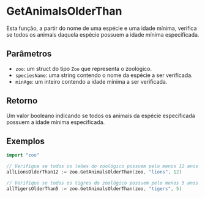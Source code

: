 # GetAnimalsOlderThan

Esta função, a partir do nome de uma espécie e uma idade mínima, verifica se todos os animais daquela espécie possuem a idade mínima especificada.

## Parâmetros

- `zoo`: um struct do tipo `Zoo` que representa o zoológico.
- `speciesName`: uma string contendo o nome da espécie a ser verificada.
- `minAge`: um inteiro contendo a idade mínima a ser verificada.

## Retorno

Um valor booleano indicando se todos os animais da espécie especificada possuem a idade mínima especificada.

## Exemplos

```go
import "zoo"

// Verifique se todos os leões do zoológico possuem pelo menos 12 anos
allLionsOlderThan12 := zoo.GetAnimalsOlderThan(zoo, "lions", 12)

// Verifique se todos os tigres do zoológico possuem pelo menos 5 anos
allTigersOlderThan5 := zoo.GetAnimalsOlderThan(zoo, "tigers", 5)
